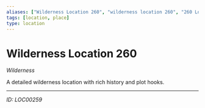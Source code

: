 ```yaml
---
aliases: ["Wilderness Location 260", "wilderness location 260", "260 Location Wilderness"]
tags: [location, place]
type: location
---
```


# Wilderness Location 260

*Wilderness*

A detailed wilderness location with rich history and plot hooks.

---
*ID: LOC00259*